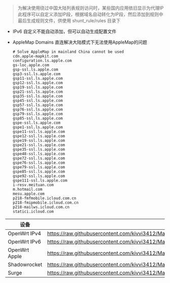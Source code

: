 > 为解决使用绕过中国大陆列表规则访问时，某些国内应用依旧显示为代理IP  
> 此程序可以自定义添加IP段，根据域名自动转化为IP段，然后添加到规则中  
> 最后生成规则文件，供使用 shunt_rule/rules 目录下
>

- IPv6 自定义不能自动添加，但可以自动生成配置文件
- AppleMap Domains 直连解决大陆模式下无法使用AppleMap的问题

   ```text
  # Solve AppleMap in mainland China cannot be used
   cdn.apple-mapkit.com
  configuration.ls.apple.com
  gs-loc.apple.com
  gsp-ssl.ls.apple.com
  gsp3-ssl.ls.apple.com
  gsp11-ssl.ls.apple.com
  gsp12-ssl.ls.apple.com
  gsp19-ssl.ls.apple.com
  gsp21-ssl.ls.apple.com
  gsp35-ssl.ls.apple.com
  gsp45-ssl.ls.apple.com
  gsp57-ssl.ls.apple.com
  gsp76-ssl.ls.apple.com
  gsp79-ssl.ls.apple.com
  gsp85-ssl.ls.apple.com
  gspe-ssl.ls.apple.com 
  gspe1-ssl.ls.apple.com
  gspe11-ssl.ls.apple.com
  gspe12-ssl.ls.apple.com
  gspe19-ssl.ls.apple.com
  gspe21-ssl.ls.apple.com
  gspe35-ssl.ls.apple.com
  gspe48-ssl.ls.apple.com
  gspe72-ssl.ls.apple.com
  gspe76-ssl.ls.apple.com
  gspe79-ssl.ls.apple.com
  gspe85-ssl.ls.apple.com
  gspe92-ssl.ls.apple.com
  gspe111-ssl.ls.apple.com
  i-resv.meituan.com
  m.hotmail.com
  mesu.apple.com
  p218-fmfmobile.icloud.com.cn
  p218-fmipmobile.icloud.com.cn
  p218-mailws.icloud.com.cn
  statici.icloud.com
   ```

| 设备            | Link                                                                                                              |
|---------------|-------------------------------------------------------------------------------------------------------------------|
| OpenWrt IPv4  | https://raw.githubusercontent.com/kivvi3412/Mainland_China_Rules_List/main/shunt_rule/rules/openwrt_ipv4.txt      |
| OpenWrt IPv6  | https://raw.githubusercontent.com/kivvi3412/Mainland_China_Rules_List/main/shunt_rule/rules/openwrt_ipv6.txt      |
| OpenWrt Apple | https://raw.githubusercontent.com/kivvi3412/Mainland_China_Rules_List/main/shunt_rule/rules/apple.china.conf      |
| Shadowrocket  | https://raw.githubusercontent.com/kivvi3412/Mainland_China_Rules_List/main/shunt_rule/rules/shadowrocket_mix.conf |
| Surge         | https://raw.githubusercontent.com/kivvi3412/Mainland_China_Rules_List/main/shunt_rule/rules/surge_mix.txt         |